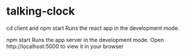 # talking-clock
cd client and npm start 
Runs the react app  in the development mode.

npm start
Runs the app server in the development mode.
Open http://localhost:5000 to view it in your browser


